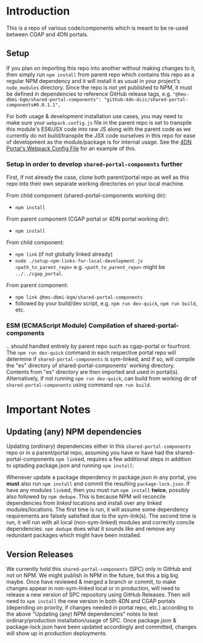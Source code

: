 

# Introduction

This is a repo of various code/components which is meant to be re-used between CGAP and 4DN portals.

## Setup

If you plan on importing this repo into another without making changes to it, then simply run `npm install` from parent repo which contains this repo as a regular NPM dependency and it will install it as usual in your project's `node_modules` directory. Since the repo is not yet published to NPM, it must be defined in dependencies to reference GitHub release tags, e.g. `"@hms-dbmi-bgm/shared-portal-components": "github:4dn-dcic/shared-portal-components#0.0.1.1",`

For both usage & development installation use cases, you may need to make sure your `webpack.config.js` file in the parent repo is set to transpile this module's ES6/JSX code into raw JS along with the parent code as we currently do not build/transpile the JSX code ourselves in this repo for ease of development as the module/package is for internal usage. See the [4DN Portal's Webpack Config File](https://github.com/4dn-dcic/fourfront/blob/master/webpack.config.js#L40) for an example of this.

### Setup in order to develop `shared-portal-components` further

First, if not already the case, clone both parent/portal repo as well as this repo into their own separate working directories on your local machine.

From child component (shared-portal-components working dir):
- `npm install`

From parent component (CGAP portal or 4DN portal working dir):
- `npm install`

From child component:
- `npm link` (if not globally linked already)
- `node ./setup-npm-links-for-local-development.js <path_to_parent_repo>`
   e.g. _`<path_to_parent_repo>`_ might be `../../cgap_portal`.

From parent component:
- `npm link @hms-dbmi-bgm/shared-portal-components`
- followed by your build/dev script, e.g. `npm run dev-quick`, `npm run build`, etc.

### ESM (ECMAScript Module) Compilation of shared-portal-components

.. should handled entirely by parent repo such as cgap-portal or fourfront. The `npm run dev-quick` command in each respective portal repo will determine if `shared-portal-components` is sym-linked, and if so, will compile the "es" directory of shared-portal-components' working directory. Contents from "es" directory are then imported and used in portal(s). Alternatively, if not running `npm run dev-quick`, can build from working dir of `shared-portal-components` using command `npm run build`.

# Important Notes

## Updating (any) NPM dependencies
Updating (ordinary) dependencies either in this `shared-portal-components` repo or in a parent/portal repo, assuming you have or have had the shared-portal-components `npm link`ed, requires a few additional steps in addition to uptading package.json and running `npm install`:

Whenever update a package dependency in package.json in any portal, you **must** also run `npm install` and commit the resulting `package-lock.json`. If have any modules `link`ed, then you must run `npm install` **twice**, possibly also followed by `npm dedupe`. This is because NPM will reconcile dependencies from _linked_ locations and install over any linked modules/locations. The first time is run, it will assume some dependency requirements are falsely satisfied due to the sym-link(s). The second time is run, it will run with all local (non-sym-linked) modules and correctly concile dependencies. `npm dedupe` does what it sounds like and remove any redundant packages which might have been installed.

## Version Releases

We currently hold this `shared-portal-components` (SPC) only in GitHub and not on NPM. We might publish in NPM in the future, but this a big big maybe. Once have reviewed & merged a branch or commit, to make changes appear in non-sym-linked local or in production, will need to release a new version of SPC repository using GitHub Releases. Then will need to `npm install` the new version in both 4DN and CGAP portals (depending on priority, if changes needed in portal repo, etc.) according to the above "Updating (any) NPM dependencies" notes to test ordinary/production installation/usage of SPC. Once package.json & package-lock.json have been updated accordingly and committed, changes will show up in production deployments.
